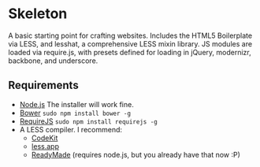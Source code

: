 # Skeleton

A basic starting point for crafting websites. Includes the HTML5 Boilerplate via LESS, and lesshat, a comprehensive LESS mixin library. JS modules are loaded via require.js, with presets defined for loading in jQuery, modernizr, backbone, and underscore.

## Requirements

* [Node.js](http://nodejs.org/) The installer will work fine.
* [Bower](https://github.com/twitter/bower) `sudo npm install bower -g`
* [RequireJS](http://requirejs.org/) `sudo npm install requirejs -g`
* A LESS compiler. I recommend: 
  * [CodeKit](http://incident57.com/codekit/)
  * [less.app](http://incident57.com/less/)
  * [ReadyMade](http://fulmicoton.com/readymade/) (requires node.js, but you already have that now :P)